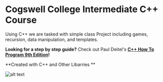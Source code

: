 # Cogswell College Intermediate C++ Course
Using C++ we are tasked with simple class Project including games, recursion, data manipulation, and templates.

**Looking for a step by step guide?** Check out Paul Deitel's **[C++ How To Program 9th Edition](https://www.amazon.com/How-Program-Early-Objects-Version/dp/0133378713)!** 

**Created with C++ and Other Libarries **

![alt text](https://www.google.com/imgres?imgurl=https%3A%2F%2Fimages-na.ssl-images-amazon.com%2Fimages%2FI%2F41PDyGV88pL._SX363_BO1%2C204%2C203%2C200_.jpg&imgrefurl=https%3A%2F%2Fwww.amazon.com%2FC-How-Program-9th-Paperback%2Fdp%2F8120349997&docid=laZ0qaJbY14hCM&tbnid=4l_w-CXiwdj3nM%3A&vet=10ahUKEwjr-cimic7hAhUyPn0KHf96CsQQMwhtKAAwAA..i&w=365&h=499&safe=active&bih=1314&biw=1682&q=c%20how%20to%20program%209th%20edition%20by%20paul%20deitel&ved=0ahUKEwjr-cimic7hAhUyPn0KHf96CsQQMwhtKAAwAA&iact=mrc&uact=8)
